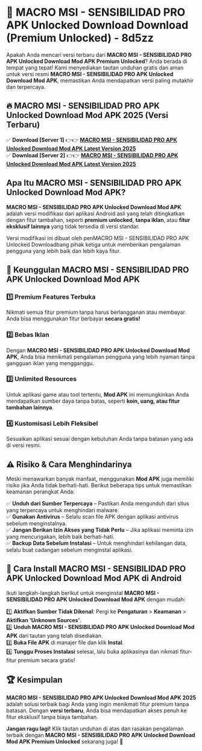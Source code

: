 # 🎯 MACRO MSI - SENSIBILIDAD PRO APK Unlocked Download  Download (Premium Unlocked) -  8d5zz

Apakah Anda mencari versi terbaru dari **MACRO MSI - SENSIBILIDAD PRO APK Unlocked Download Mod APK Premium Unlocked**? Anda berada di tempat yang tepat! Kami menyediakan tautan unduhan gratis dan aman untuk versi resmi **MACRO MSI - SENSIBILIDAD PRO APK Unlocked Download Mod APK**, memastikan Anda mendapatkan versi paling mutakhir dan terpercaya.

## 🔥 MACRO MSI - SENSIBILIDAD PRO APK Unlocked Download Mod APK 2025 (Versi Terbaru)

✅ **Download [Server 1]** 👉👉 [**MACRO MSI - SENSIBILIDAD PRO APK Unlocked Download Mod APK Latest Version 2025**](https://momento.my/?title=MACRO_MSI_-_SENSIBILIDAD_PRO_APK_Unlocked_Download)  
✅ **Download [Server 2]** 👉👉 [**MACRO MSI - SENSIBILIDAD PRO APK Unlocked Download Mod APK Latest Version 2025**](https://momento.my/?title=MACRO_MSI_-_SENSIBILIDAD_PRO_APK_Unlocked_Download)  

## Apa Itu MACRO MSI - SENSIBILIDAD PRO APK Unlocked Download Mod APK?

**MACRO MSI - SENSIBILIDAD PRO APK Unlocked Download Mod APK** adalah versi modifikasi dari aplikasi Android asli yang telah ditingkatkan dengan fitur tambahan, seperti **premium unlocked**, **tanpa iklan**, atau **fitur eksklusif lainnya** yang tidak tersedia di versi standar.

Versi modifikasi ini dibuat oleh penMACRO MSI - SENSIBILIDAD PRO APK Unlocked Downloadbang pihak ketiga untuk memberikan pengalaman pengguna yang lebih baik dan lebih kaya fitur.

## 🎯 Keunggulan MACRO MSI - SENSIBILIDAD PRO APK Unlocked Download Mod APK

### 1️⃣ Premium Features Terbuka
Nikmati semua fitur premium tanpa harus berlangganan atau membayar. Anda bisa menggunakan fitur berbayar **secara gratis!**

### 2️⃣ Bebas Iklan
Dengan **MACRO MSI - SENSIBILIDAD PRO APK Unlocked Download Mod APK**, Anda bisa menikmati pengalaman pengguna yang lebih nyaman tanpa gangguan iklan yang mengganggu.

### 3️⃣ Unlimited Resources
Untuk aplikasi game atau tool tertentu, **Mod APK** ini memungkinkan Anda mendapatkan sumber daya tanpa batas, seperti **koin, uang, atau fitur tambahan lainnya**.

### 4️⃣ Kustomisasi Lebih Fleksibel
Sesuaikan aplikasi sesuai dengan kebutuhan Anda tanpa batasan yang ada di versi resmi.

## ⚠️ Risiko & Cara Menghindarinya

Meski menawarkan banyak manfaat, menggunakan **Mod APK** juga memiliki risiko jika Anda tidak berhati-hati. Berikut beberapa tips untuk memastikan keamanan perangkat Anda:

✅ **Unduh dari Sumber Terpercaya** – Pastikan Anda mengunduh dari situs yang terpercaya untuk menghindari malware.  
✅ **Gunakan Antivirus** – Selalu scan file APK dengan aplikasi antivirus sebelum menginstalnya.  
✅ **Jangan Berikan Izin Akses yang Tidak Perlu** – Jika aplikasi meminta izin yang mencurigakan, lebih baik berhati-hati.  
✅ **Backup Data Sebelum Instalasi** – Untuk menghindari kehilangan data, selalu buat cadangan sebelum menginstal aplikasi.

## 📌 Cara Install MACRO MSI - SENSIBILIDAD PRO APK Unlocked Download Mod APK di Android

Ikuti langkah-langkah berikut untuk menginstal **MACRO MSI - SENSIBILIDAD PRO APK Unlocked Download Mod APK** dengan mudah:

1️⃣ **Aktifkan Sumber Tidak Dikenal**: Pergi ke **Pengaturan** > **Keamanan** > **Aktifkan 'Unknown Sources'**.  
2️⃣ **Unduh MACRO MSI - SENSIBILIDAD PRO APK Unlocked Download Mod APK** dari tautan yang telah disediakan.  
3️⃣ **Buka File APK** di manajer file dan klik **Instal**.  
4️⃣ **Tunggu Proses Instalasi** selesai, lalu buka aplikasinya dan nikmati fitur-fitur premium secara gratis!

## 🏆 Kesimpulan

**MACRO MSI - SENSIBILIDAD PRO APK Unlocked Download Mod APK 2025** adalah solusi terbaik bagi Anda yang ingin menikmati fitur premium tanpa batasan. Dengan **versi terbaru**, Anda bisa mendapatkan akses penuh ke fitur eksklusif tanpa biaya tambahan.

**Jangan ragu lagi!** Klik tautan unduhan di atas dan rasakan pengalaman terbaik dengan **MACRO MSI - SENSIBILIDAD PRO APK Unlocked Download Mod APK Premium Unlocked** sekarang juga! 🚀
